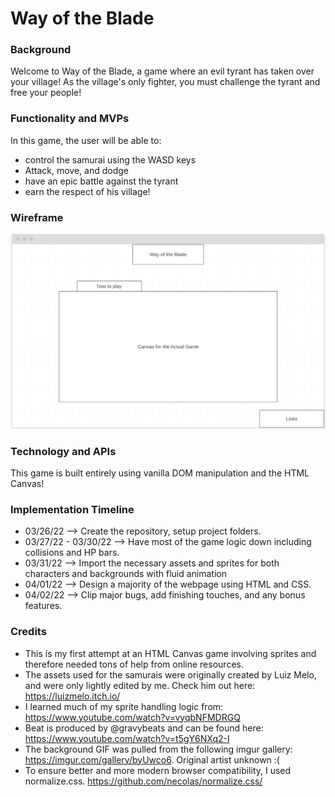 # Way of the Blade


### Background
Welcome to Way of the Blade, a game where an evil tyrant has taken over your village! As the village's only fighter, you must challenge the tyrant and free your people!

### Functionality and MVPs
In this game, the user will be able to:
  * control the samurai using the WASD keys
  * Attack, move, and dodge
  * have an epic battle against the tyrant
  * earn the respect of his village!
### Wireframe
![](/assets/initial_wireframe.png)
### Technology and APIs
  This game is built entirely using vanilla DOM manipulation and the HTML Canvas!

### Implementation Timeline
  * 03/26/22 --> Create the repository, setup project folders. 
  * 03/27/22 - 03/30/22 --> Have most of the game logic down including collisions and HP bars.
  * 03/31/22 --> Import the necessary assets and sprites for both characters and backgrounds with fluid animation
  * 04/01/22 --> Design a majority of the webpage using HTML and CSS.
  * 04/02/22 --> Clip major bugs, add finishing touches, and any bonus features.

### Credits
 * This is my first attempt at an HTML Canvas game involving sprites and therefore needed tons of help from online resources.
 * The assets used for the samurais were originally created by Luiz Melo, and were only lightly edited by me. Check him out here: https://luizmelo.itch.io/
 * I learned much of my sprite handling logic from: https://www.youtube.com/watch?v=vyqbNFMDRGQ
 * Beat is produced by @gravybeats and can be found here: https://www.youtube.com/watch?v=t5gY6NXq2-I
 * The background GIF was pulled from the following imgur gallery: https://imgur.com/gallery/byUwco6. Original artist unknown :(
 * To ensure better and more modern browser compatibility, I used normalize.css. https://github.com/necolas/normalize.css/
 
